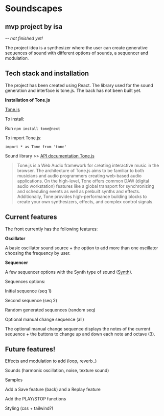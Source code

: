 # Soundscapes

## **mvp project by isa**

_-- not finished yet!_

The project idea is a synthesizer where the user can create generative sequences of sound with different options of sounds, a sequencer and modulation.

## Tech stack and installation

The project has been created using React.
The library used for the sound generation and interface is tone.js.
The back has not been built yet.

**Installation of Tone.js**

[Tone.js](https://tonejs.github.io/)

To install:

Run `npm install tone@next`

To import Tone.js:

`import * as Tone from 'tone'`

Sound library >> [API documentation Tone.js](https://tonejs.github.io/docs/14.7.77/index.html)

> Tone.js is a Web Audio framework for creating interactive music in the browser. The architecture of Tone.js aims to be familiar to both musicians and audio programmers creating web-based audio applications. On the high-level, Tone offers common DAW (digital audio workstation) features like a global transport for synchronizing and scheduling events as well as prebuilt synths and effects. Additionally, Tone provides high-performance building blocks to create your own synthesizers, effects, and complex control signals.

## Current features

The front currently has the following features:

**Oscillator**

A basic oscillator sound source + the option to add more than one oscillator choosing the frequency by user.

**Sequencer**

A few sequencer options with the Synth type of sound ([Synth](https://tonejs.github.io/docs/14.7.77/Synth)).

Sequences options:

Initial sequence (seq 1)

Second sequence (seq 2)

Random generated sequences (random seq)

Optional manual change sequence (all)

The optional manual change sequence displays the notes of the current sequence + the buttons to change up and down each note and octave (3).

## Future features!

Effects and modulation to add (loop, reverb..)

Sounds (harmonic oscillation, noise, texture sound)

Samples

Add a Save feature (back) and a Replay feature

Add the PLAY/STOP functions

Styling (css + tailwind?)
